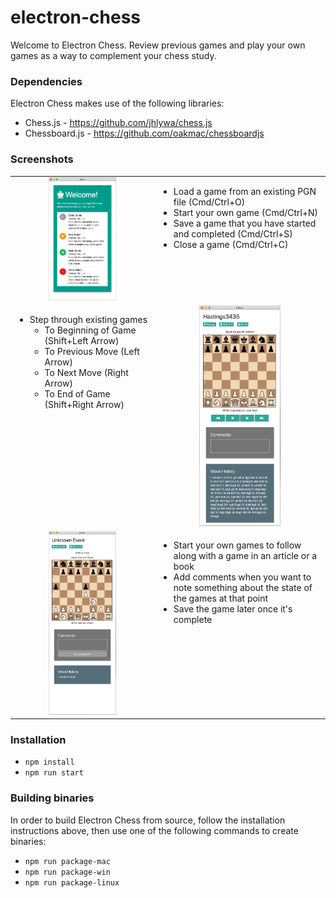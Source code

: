 # electron-chess

Welcome to Electron Chess. Review previous games and play your own games as a way to complement your chess study.

### Dependencies

Electron Chess makes use of the following libraries:

- Chess.js - <https://github.com/jhlywa/chess.js>
- Chessboard.js - <https://github.com/oakmac/chessboardjs>

### Screenshots

<table border="0">
    <tr>
        <td align="center">
            <img alt="Landing screen" src="screenshots/landing.png" width="50%" />
        </td>
        <td valign="top">
            <ul>
                <li>Load a game from an existing PGN file (Cmd/Ctrl+O)</li>
                <li>Start your own game (Cmd/Ctrl+N)</li>
                <li>Save a game that you have started and completed (Cmd/Ctrl+S)</li>
                <li>Close a game (Cmd/Ctrl+C)</li>
            </ul>
        </td>
    </tr>
    <tr>
        <td valign="top">
            <ul>
                <li>
                Step through existing games
                    <ul>
                        <li>To Beginning of Game (Shift+Left Arrow)</li>
                        <li>To Previous Move (Left Arrow)</li>
                        <li>To Next Move (Right Arrow)</li>
                        <li>To End of Game (Shift+Right Arrow)</li>
                    </ul>
                </li>
            </ul>
        </td>
        <td align="center">
            <img alt="Load existing games" src="screenshots/load-game.png" width="50%" />
        </td>
    </tr>
    <tr>
        <td align="center">
            <img alt="Play your own games" src="screenshots/new-game.png" width="50%" />
        </td>
        <td valign="top">
            <ul>
                <li>Start your own games to follow along with a game in an article or a book</li>
                <li>Add comments when you want to note something about the state of the games at that point</li>
                <li>Save the game later once it's complete</li>
            </ul>
        </td>
    </tr>
</table>

### Installation

- `npm install`
- `npm run start`

### Building binaries

In order to build Electron Chess from source, follow the installation instructions above, then use one of the following commands to create binaries:

- `npm run package-mac`
- `npm run package-win`
- `npm run package-linux`
